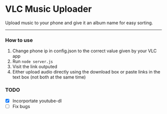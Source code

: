# VLC Music Uploader

Upload music to your phone and give it an album name for easy sorting.

---

### How to use

1. Change phone ip in config.json to the correct value given by your VLC app
2. Run `node server.js`
3. Visit the link outputed
4. Either upload audio directly using the download box or paste links in the text box (not both at the same time)

### TODO

- [x] Incorportate youtube-dl
- [ ] Fix bugs
